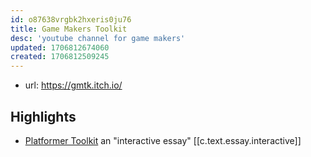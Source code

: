 ```yaml
---
id: o87638vrgbk2hxeris0ju76
title: Game Makers Toolkit
desc: 'youtube channel for game makers'
updated: 1706812674060
created: 1706812509245
---
```


- url: https://gmtk.itch.io/


## Highlights

- [Platformer Toolkit](https://gmtk.itch.io/platformer-toolkit) an "interactive essay" [[c.text.essay.interactive]]
